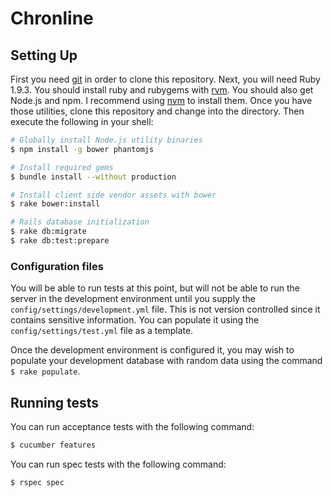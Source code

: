 Chronline
=========

Setting Up
----------

First you need [git](http://git-scm.com/book/en/Getting-Started-Installing-Git) in order to clone this repository. Next, you will need Ruby 1.9.3. You should install ruby and rubygems with [rvm](https://rvm.io/rvm/install/). You should also get Node.js and npm. I recommend using [nvm](https://github.com/creationix/nvm) to install them. Once you have those utilities, clone this repository and change into the directory. Then execute the following in your shell:

```bash
# Globally install Node.js utility binaries
$ npm install -g bower phantomjs

# Install required gems
$ bundle install --without production

# Install client side vendor assets with bower
$ rake bower:install

# Rails database initialization
$ rake db:migrate
$ rake db:test:prepare
```

### Configuration files

You will be able to run tests at this point, but will not be able to run the server in the development environment until you supply the `config/settings/development.yml` file. This is not version controlled since it contains sensitive information. You can populate it using the `config/settings/test.yml` file as a template.

Once the development environment is configured it, you may wish to populate your development database with random data using the command `$ rake populate`.

Running tests
-------------

You can run acceptance tests with the following command:

```bash
$ cucumber features
```

You can run spec tests with the following command:

```bash
$ rspec spec
```
